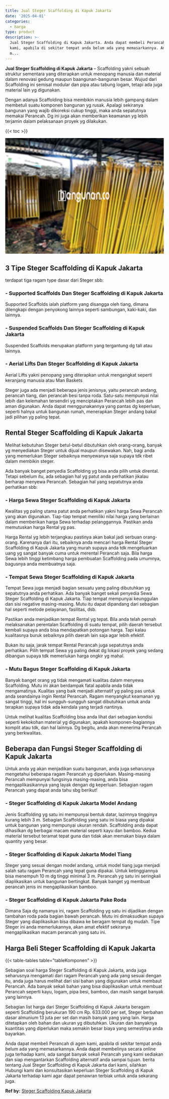 ```yaml
---
title: Jual Steger Scaffolding di Kapuk Jakarta
date: '2025-04-01'
categories:
  - harga
type: product
description: >-
  Jual Steger Scaffolding di Kapuk Jakarta. Anda dapat membeli Perancah di agen
  kami, apabila di sekitar tempat anda belum ada yang memasarkannya. Anda dapat
  m...
---
```


**Jual Steger Scaffolding di Kapuk Jakarta** – Scaffolding yakni sebuah struktur sementara yang diterapkan untuk menopang manusia dan material dalam renovasi gedung maupun baangunan-bangunan besar. Wujud dari Scaffolding ini semisal modular dan pipa atau tabung logam, tetapi ada juga material lain yg digunakan.

Dengan adanya Scaffolding bisa membikin manusia lebih gampang dalam membetuli suatu komponen bangunan yg rusak. Apalagi sekiranya bangunan yang wajib dikoreksi cukup tinggi, maka anda sepatutnya memakai Perancah. Dg ini juga akan memberikan keamanan yg lebih terjamin dalam pelaksanaan proyek yg dilakukan.

{{< toc >}}

![Jual Steger Scaffolding di Kapuk Jakarta](/images/sewa-scaffolding-steger-11.png)

## 3 Tipe Steger Scaffolding di Kapuk Jakarta

terdapat tiga ragam type dasar dari Steger sbb:

### \- Supported Scaffolds Dan Steger Scaffolding di Kapuk Jakarta

Supported Scaffolds ialah platform yang disangga oleh tiang, dimana dilengkapi dengan penyokong lainnya seperti sambungan, kaki-kaki, dan lainnya.

### \- Suspended Scaffolds Dan Steger Scaffolding di Kapuk Jakarta

Suspended Scaffolds merupakan platform yang tergantung dg tali atau lainnya.

### \- Aerial Lifts Dan Steger Scaffolding di Kapuk Jakarta

Aerial Lifts yakni penopang yang diterapkan untuk mengangkat seperti keranjang manusia atau Man Baskets

Steger juga ada menjadi beberapa jenis jenisnya, yaitu perancah andang, perancah tiang, dan perancah besi tanpa roda. Satu-satu mempunyai nilai lebih dan kelemahan tersendiri yg menciptakan Perancah lebih pas dan aman digunakan. Anda dapat menggunakannya yang pantas dg keperluan, seperti halnya untuk bangunan rumah, menerapkan Steger andang bakal jadi pilihan yg paling tepat.

## Rental Steger Scaffolding di Kapuk Jakarta

Melihat kebutuhan Steger betul-betul dibutuhkan oleh orang-orang, banyak yg menyediakan Steger untuk dijual maupun disewakan. Nah, bagi anda yang memerlukan Steger sebaiknya menyewanya saja supaya tdk ribet dalam membikin steger.

Ada banyak banget penyedia Scaffolding yg bisa anda pilih untuk dirental. Tetapi sebelum itu, ada sebagian hal yg patut anda perhatikan jikalau berharap menyewa Perancah. Sebagian hal yang sepatutnya anda perhatikan sbb:

### \- Harga Sewa Steger Scaffolding di Kapuk Jakarta

Kwalitas yg paling utama patut anda perhatikan yakni harga Sewa Perancah yang akan digunakan. Tiap-tiap tempat memiliki nilai harga yang berlainan dalam memberikan harga Sewa terhadap pelanggannya. Pastikan anda memutuskan harga Rental yg pas.

Harga Rental yg lebih terjangkau pastinya akan bakal jadi serbuan orang-orang. Karenanya dari itu, sebaiknya anda mencari harga Rental Steger Scaffolding di Kapuk Jakarta yang murah supaya anda tdk mengeluarkan uang yg sangat banyak cuma untuk merental Perancah saja. Bila harga Sewa lebih tinggi ketimbang harga pembuatan Scaffolding pada umumnya, bagusnya anda membuatnya saja.

### \- Tempat Sewa Steger Scaffolding di Kapuk Jakarta

Tempat Sewa juga menjadi bagian sesuatu yang paling dibutuhkan yg sepatutnya anda perhatikan. Ada banyak banget sekali penyedia Sewa Steger Scaffolding di Kapuk Jakarta. Tiap tempat mempunyai keunggulan dan sisi negative masing-masing. Mutu itu dapat dipandang dari sebagian hal seperti metode pelayanan, fasilitas, dsb.

Pastikan anda menjadikan tempat Rental yg tepat. Bila anda telah pernah melaksanakan perentalan Scaffolding di suatu tempat, pilih daerah tersebut kembali supaya anda bisa mendapatkan potongan harga. Tapi kalau kualitasnya buruk sebaiknya pilih daerah lain saja agar lebih efektif.

Bukan itu saja, jarak tempat Rental Perancah juga sepatutnya anda perhatikan. Pilih tempat Sewa yg paling dekat dg lokasi proyek yang sedang dibangun supaya tdk memerlukan harga ongkir yg mahal.

### \- Mutu Bagus Steger Scaffolding di Kapuk Jakarta

Banyak banget orang yg tidak mengamati kualitas dalam menyewa Scaffolding. Mutu ini akan berdampak fatal apabila anda tidak mengamatinya. Kualitas yang baik menjadi alternatif yg paling pas untuk anda seandainya ingin Rental Perancah. Ragam menyangkut keamanan yg sangat tinggi, hal ini sungguh-sungguh sangat dibutuhkan untuk anda terapkan supaya tidak ada kendala yang terjadi nantinya.

Untuk melihat kualitas Scaffolding bisa anda lihat dari sebagian kondisi seperti kekokohan material yg digunakan, apakah komponen-bagiannya komplit atau tdk, dan hal lainnya. Dg begitu, anda akan menerima Perancah yang berkwalitas.

## Beberapa dan Fungsi Steger Scaffolding di Kapuk Jakarta

Untuk anda yg akan menjadikan suatu bangunan, anda juga seharusnya mengetahui beberapa ragam Perancah yg diperlukan. Masing-masing Perancah mempunyai fungsinya masing-masing, anda bisa mengaplikasikannya yang layak dengan dg keperluan. Sebagian ragam Perancah yang dapat anda tahu sbg berikut!

### \- Steger Scaffolding di Kapuk Jakarta Model Andang

Jenis Scaffolding yg satu ini mempunyai bentuk datar, lazimnya tingginya kurang lebih 3 m. Sebagian Scaffolding yang satu ini biasa yang dipakai untuk bangunan yang mempunyai ukuran rendah. Scaffolding anda dapat dihasilkan dg berbagai macam material seperti kayu dan bamboo. Kedua material tersebut teramat tepat guna dan tidak akan memakan biaya dalam quantity yang besar.

### \- Steger Scaffolding di Kapuk Jakarta Model Tiang

Steger yang sesuai dengan model andang, untuk model tiang juga menjadi salah satu ragam Perancah yang tepat guna dipakai. Untuk ketinggiannya bisa menempuh 10 m dg tinggi minimal 3 m. Perancah yg satu ini seringkali diaplikasikan untuk bangunan bertingkat. Banyak banget yg membuat perancah jenis ini mengaplikasikan bamboo.

### \- Steger Scaffolding di Kapuk Jakarta Pake Roda

Dimana Saja dg namanya ini, ragam Scaffolding yg satu ini dijadikan dengan tambahan roda pada bagian bawah perancah. Mutu ini dimaksudkan supaya Steger yang diaplikasikan bisa dibawa ke beragam tempat dg mudah. Tipe Steger ini anda memerlukannya, akan amat efektif sekiranya mengaplikasikan macam perancah yang satu ini.

## Harga Beli Steger Scaffolding di Kapuk Jakarta

{{< table-tables table="tableKomponen" >}}

Sebagian soal harga Steger Scaffolding di Kapuk Jakarta, anda juga seharusnya mengamati dari ragam Perancah yang ada yang sesuai dengan itu, anda juga harus melihat dari sisi bahan yang digunakan untuk membaut Perancah. Ada banyak sekali bahan yang bisa diaplikasikan untuk membuat Perancah seperti kayu, logam, pipa besi, bamboo, dan masih sangat banyak yang lainnya.

Sebagian list harga dari Steger Scaffolding di Kapuk Jakarta beragam seperti Scaffolding berukuran 190 cm Rp. 633.000 per set, Steger berbahan dasar almunium 13 juta per set dan masih banyak yang yang lain. Harga ditetapkan oleh bahan dan ukuran yg dibutuhkan. Ukuran dan banyaknya kuantitas yang diperlukan maka semakin besar biaya yang semestinya anda bayarkan.

Anda dapat membeli Perancah di agen kami, apabila di sekitar tempat anda belum ada yang memasarkannya. Anda dapat membelinya secara online juga terhadap kami, ada sangat banyak sekali Perancah yang kami sediakan dan siap mengantarkan Scaffolding alternatif anda sampai tujuan. berita tentang Jual Steger Scaffolding di Kapuk Jakarta dari kami, silahkan Hubungi kami dan konsultasikan keperluan Steger Scaffolding di Kapuk Jakarta terhadap kami agar dapat penawran terbiak untuk anda sekarang juga.

**Ref by:** [Steger Scaffolding Kapuk Jakarta](https://id.wikipedia.org/wiki/Steger)
